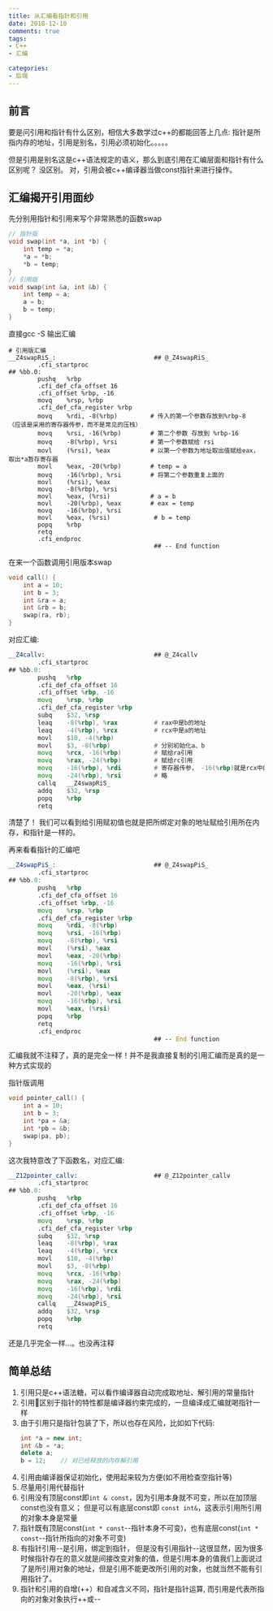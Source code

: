 ```yaml
---
title: 从汇编看指针和引用
date: 2018-12-10
comments: true
tags:
- C++
- 汇编

categories:
- 后端
---
```


## 前言
要是问引用和指针有什么区别，相信大多数学过c++的都能回答上几点: 指针是所指内存的地址，引用是别名，引用必须初始化。。。。。

但是引用是别名这是c++语法规定的语义，那么到底引用在汇编层面和指针有什么区别呢？
没区别。 对，引用会被c++编译器当做const指针来进行操作。

## 汇编揭开引用面纱
先分别用指针和引用来写个非常熟悉的函数swap

```cpp
// 指针版
void swap(int *a, int *b) {
    int temp = *a;
    *a = *b;
    *b = temp;
}
// 引用版
void swap(int &a, int &b) {
    int temp = a;
    a = b;
    b = temp;
}
```
直接gcc -S 输出汇编

```avrasm
# 引用版汇编
__Z4swapRiS_:                           ## @_Z4swapRiS_
        .cfi_startproc
## %bb.0:
        pushq   %rbp
        .cfi_def_cfa_offset 16
        .cfi_offset %rbp, -16
        movq    %rsp, %rbp          
        .cfi_def_cfa_register %rbp
        movq    %rdi, -8(%rbp)         # 传入的第一个参数存放到%rbp-8  （应该是采用的寄存器传参，而不是常见的压栈）
        movq    %rsi, -16(%rbp)        # 第二个参数 存放到 %rbp-16
        movq    -8(%rbp), %rsi         # 第一个参数赋给 rsi
        movl    (%rsi), %eax           # 以第一个参数为地址取出值赋给eax，取出*a暂存寄存器
        movl    %eax, -20(%rbp)        # temp = a
        movq    -16(%rbp), %rsi        # 将第二个参数重复上面的
        movl    (%rsi), %eax
        movq    -8(%rbp), %rsi    
        movl    %eax, (%rsi)           # a = b
        movl    -20(%rbp), %eax        # eax = temp
        movq    -16(%rbp), %rsi
        movl    %eax, (%rsi)            # b = temp
        popq    %rbp
        retq
        .cfi_endproc
                                        ## -- End function

```

在来一个函数调用引用版本swap
```cpp
void call() {
    int a = 10;
    int b = 3;
    int &ra = a;
    int &rb = b;
    swap(ra, rb);
}
```
对应汇编:

```asm
__Z4callv:                              ## @_Z4callv
        .cfi_startproc
## %bb.0:
        pushq   %rbp
        .cfi_def_cfa_offset 16
        .cfi_offset %rbp, -16
        movq    %rsp, %rbp
        .cfi_def_cfa_register %rbp
        subq    $32, %rsp
        leaq    -8(%rbp), %rax          # rax中是b的地址
        leaq    -4(%rbp), %rcx          # rcx中是a的地址
        movl    $10, -4(%rbp)   
        movl    $3, -8(%rbp)            # 分别初始化a、b
        movq    %rcx, -16(%rbp)         # 赋给ra引用
        movq    %rax, -24(%rbp)         # 赋给rc引用
        movq    -16(%rbp), %rdi         # 寄存器传参， -16(%rbp)就是rcx中的值也就是a的地址
        movq    -24(%rbp), %rsi         # 略
        callq   __Z4swapRiS_
        addq    $32, %rsp
        popq    %rbp
        retq
```
清楚了！ 我们可以看到给引用赋初值也就是把所绑定对象的地址赋给引用所在内存，和指针是一样的。

再来看看指针的汇编吧
```asm
__Z4swapPiS_:                           ## @_Z4swapPiS_
        .cfi_startproc
## %bb.0:
        pushq   %rbp
        .cfi_def_cfa_offset 16
        .cfi_offset %rbp, -16
        movq    %rsp, %rbp
        .cfi_def_cfa_register %rbp
        movq    %rdi, -8(%rbp)
        movq    %rsi, -16(%rbp)
        movq    -8(%rbp), %rsi
        movl    (%rsi), %eax
        movl    %eax, -20(%rbp)
        movq    -16(%rbp), %rsi
        movl    (%rsi), %eax
        movq    -8(%rbp), %rsi
        movl    %eax, (%rsi)
        movl    -20(%rbp), %eax
        movq    -16(%rbp), %rsi
        movl    %eax, (%rsi)
        popq    %rbp
        retq
        .cfi_endproc
                                        ## -- End function
```
汇编我就不注释了，真的是完全一样！并不是我直接复制的引用汇编而是真的是一种方式实现的

指针版调用
```cpp
void pointer_call() {
    int a = 10;
    int b = 3;
    int *pa = &a;
    int *pb = &b;
    swap(pa, pb);
}
```

这次我特意改了下函数名，对应汇编:

```asm
__Z12pointer_callv:                     ## @_Z12pointer_callv
        .cfi_startproc
## %bb.0:
        pushq   %rbp
        .cfi_def_cfa_offset 16
        .cfi_offset %rbp, -16
        movq    %rsp, %rbp
        .cfi_def_cfa_register %rbp
        subq    $32, %rsp
        leaq    -8(%rbp), %rax
        leaq    -4(%rbp), %rcx
        movl    $10, -4(%rbp)
        movl    $3, -8(%rbp)
        movq    %rcx, -16(%rbp)
        movq    %rax, -24(%rbp)
        movq    -16(%rbp), %rdi
        movq    -24(%rbp), %rsi
        callq   __Z4swapPiS_
        addq    $32, %rsp
        popq    %rbp
        retq
```
还是几乎完全一样...。也没再注释

## 简单总结
1. 引用只是c++语法糖，可以看作编译器自动完成取地址、解引用的常量指针
2. 引用区别于指针的特性都是编译器约束完成的，一旦编译成汇编就喝指针一样
3. 由于引用只是指针包装了下，所以也存在风险，比如如下代码:  
    ```cpp  
    int *a = new int;
    int &b = *a;
    delete a;
    b = 12;    // 对已经释放的内存解引用
    ```
4. 引用由编译器保证初始化，使用起来较为方便(如不用检查空指针等)
5. 尽量用引用代替指针
6. 引用没有顶层const即```int & const```，因为引用本身就不可变，所以在加顶层const也没有意义； 但是可以有底层const即 ```const int&```，这表示引用所引用的对象本身是常量
7. 指针既有顶层const(```int * const```--指针本身不可变)，也有底层const(```int * const```--指针所指向的对象不可变)
8. 有指针引用--是引用，绑定到指针， 但是没有引用指针--这很显然，因为很多时候指针存在的意义就是间接改变对象的值，但是引用本身的值我们上面说过了是所引用对象的地址，但是引用不能更改所引用的对象，也就当然不能有引用指针了。
9. 指针和引用的自增(++）和自减含义不同，指针是指针运算, 而引用是代表所指向的对象对象执行++或--